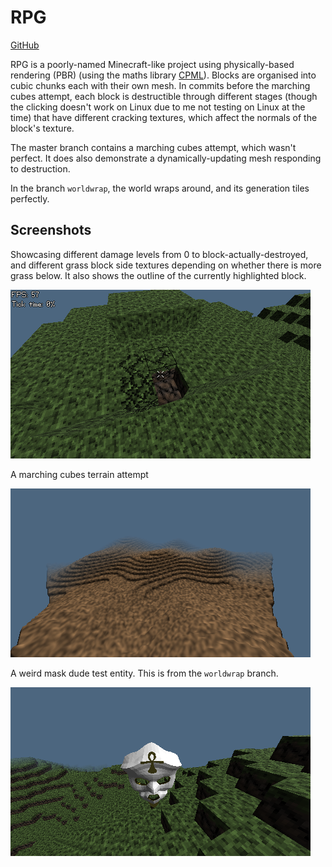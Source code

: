 # RPG

[GitHub](https://github.com/wolfboyft/rpg)

RPG is a poorly-named Minecraft-like project using physically-based rendering (PBR) (using the maths library [CPML](https://github.com/excessive/cpml)).
Blocks are organised into cubic chunks each with their own mesh.
In commits before the marching cubes attempt, each block is destructible through different stages (though the clicking doesn't work on Linux due to me not testing on Linux at the time) that have different cracking textures, which affect the normals of the block's texture.

The master branch contains a marching cubes attempt, which wasn't perfect.
It does also demonstrate a dynamically-updating mesh responding to destruction.

In the branch `worldwrap`, the world wraps around, and its generation tiles perfectly.

## Screenshots

Showcasing different damage levels from 0 to block-actually-destroyed, and different grass block side textures depending on whether there is more grass below.
It also shows the outline of the currently highlighted block.

<img src="../../images/rpg_screenshot_1.png?raw=true">

A marching cubes terrain attempt

<img src="../../images/rpg_screenshot_2.png?raw=true">

A weird mask dude test entity.
This is from the `worldwrap` branch.

<img src="../../images/rpg_screenshot_3.png?raw=true">
